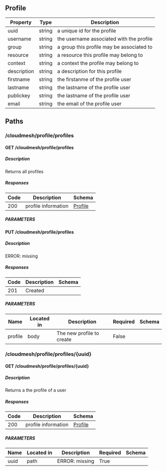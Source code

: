 ## Profile

| Property | Type | Description |
| --- | --- | ------------- |
| uuid | string | a unique id for the profile |
| username | string | the username associated with the profile |
| group | string | a group this profile may be associated to |
| resource | string | a resource this profile may belong to |
| context | string | a context the profile may belong to |
| description | string | a description for this profile |
| firstname | string | the firstanme of the profile user |
| lastname | string | the lastname of the profile user |
| publickey | string | the lastname of the profile user |
| email | string | the email of the profile user |


## Paths

### /cloudmesh/profile/profiles

#### GET /cloudmesh/profile/profiles

##### Description

Returns all profiles

##### Responses

| Code | Description | Schema |
| --- | --- | ------------- |
| 200 | profile information | [Profile](#profile) |

##### PARAMETERS

#### PUT /cloudmesh/profile/profiles

##### Description

ERROR: missing

##### Responses

| Code | Description | Schema |
| --- | --- | ------------- |
| 201 | Created | |

##### PARAMETERS

| Name | Located in | Description | Required | Schema |
| --- | --- | ------------- | --- | --- |
| profile | body | The new profile to create | False | [](#) | | 

### /cloudmesh/profile/profiles/{uuid}

#### GET /cloudmesh/profile/profiles/{uuid}

##### Description

Returns a the profile of a user

##### Responses

| Code | Description | Schema |
| --- | --- | ------------- |
| 200 | profile information | [Profile](#profile) |

##### PARAMETERS

| Name | Located in | Description | Required | Schema |
| --- | --- | ------------- | --- | --- |
| uuid | path | ERROR: missing | True | | 

